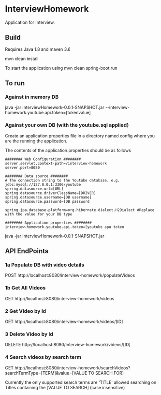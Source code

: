 # InterviewHomework

Application for Interview.

## Build

Requires Java 1.8 and maven 3.6

mvn clean install 

To start the application using mvn clean spring-boot:run

## To run

### Against in memory DB

java -jar interviewHomework-0.0.1-SNAPSHOT.jar --interview-homework.youtube.api.token=[tokenvalue]

### Against your own DB (with the youtube.sql applied)

Create an application.properties file in a directory named config where you are the running the application. 

The contents of the application.properties should be as follows
```
######## Web Configuration ########
server.servlet.context-path=/interview-homework
server.port=8080

######## Data source ########
# The connection string to the Youtube database. e.g. jdbc:mysql://127.0.0.1:3306/youtube
spring.datasource.url=[URL]
spring.datasource.driverClassName=[DRIVER]
spring.datasource.username=[DB username]
spring.datasource.password=[DB password

spring.jpa.database-platform=org.hibernate.dialect.H2Dialect #Replace with the value for your DB type

######## Application properties ########
interview-homework.youtube.api.token=[youtube apu token
```

java -jar interviewHomework-0.0.1-SNAPSHOT.jar

## API EndPoints

### 1a Populate DB with video details

POST http://localhost:8080/interview-homework/populateVideos

### 1b Get All Videos

GET http://localhost:8080/interview-homework/videos

### 2 Get Video by Id

GET http://localhost:8080/interview-homework/videos/[ID]

### 3 Delete Video by Id

DELETE http://localhost:8080/interview-homework/videos/[ID]

### 4 Search videos by search term
GET http://localhost:8080/interview-homework/searchVideos?searchTermType=[TERM]&value=[VALUE TO SEARCH FOR]

Currently the only supported search terms are 'TITLE' allowed searching on Titles containing the [VALUE TO SEARCH] (case insensitive)
 